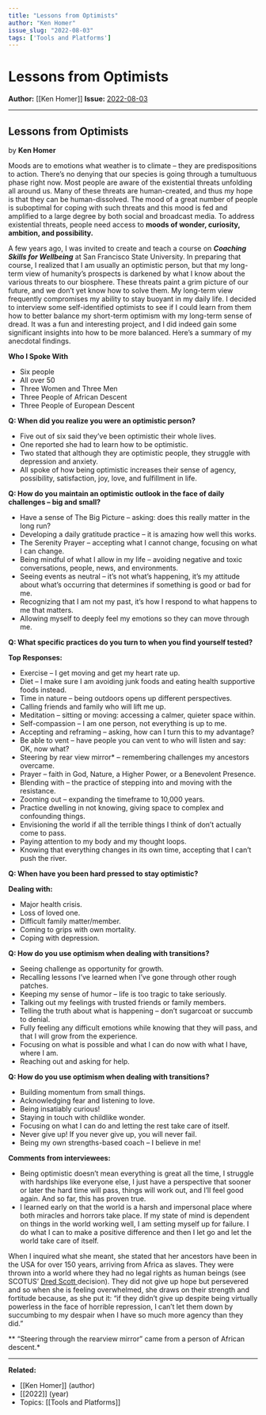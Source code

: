 ```yaml
---
title: "Lessons from Optimists"
author: "Ken Homer"
issue_slug: "2022-08-03"
tags: ['Tools and Platforms']
---
```


# Lessons from Optimists

**Author:** [[Ken Homer]]
**Issue:** [2022-08-03](https://plex.collectivesensecommons.org/2022-08-03/)

---

## Lessons from Optimists
by **Ken Homer**

Moods are to emotions what weather is to climate – they are predispositions to action. There’s no denying that our species is going through a tumultuous phase right now. Most people are aware of the existential threats unfolding all around us. Many of these threats are human-created, and thus my hope is that they can be human-dissolved. The mood of a great number of people is suboptimal for coping with such threats and this mood is fed and amplified to a large degree by both social and broadcast media. To address existential threats, people need access to **moods of wonder, curiosity, ambition, and possibility.**

A few years ago, I was invited to create and teach a course on ***Coaching Skills for Wellbeing*** at San Francisco State University. In preparing that course, I realized that I am usually an optimistic person, but that my long-term view of humanity’s prospects is darkened by what I know about the various threats to our biosphere. These threats paint a grim picture of our future, and we don’t yet know how to solve them. My long-term view frequently compromises my ability to stay buoyant in my daily life. I decided to interview some self-identified optimists to see if I could learn from them how to better balance my short-term optimism with my long-term sense of dread. It was a fun and interesting project, and I did indeed gain some significant insights into how to be more balanced. Here’s a summary of my anecdotal findings.

**Who I Spoke With**

- Six people
- All over 50
- Three Women and Three Men
- Three People of African Descent
- Three People of European Descent

**Q: When did you realize you were an optimistic person?**

- Five out of six said they’ve been optimistic their whole lives.
- One reported she had to learn how to be optimistic.
- Two stated that although they are optimistic people, they struggle with depression and anxiety.
- All spoke of how being optimistic increases their sense of agency, possibility, satisfaction, joy, love, and fulfillment in life.

**Q: How do you maintain an optimistic outlook in the face of daily challenges – big and small?**

- Have a sense of The Big Picture – asking: does this really matter in the long run?
- Developing a daily gratitude practice – it is amazing how well this works.
- The Serenity Prayer – accepting what I cannot change, focusing on what I can change.
- Being mindful of what I allow in my life – avoiding negative and toxic conversations, people, news, and environments.
- Seeing events as neutral – it’s not what’s happening, it’s my attitude about what’s occurring that determines if something is good or bad for me.
- Recognizing that I am not my past, it’s how I respond to what happens to me that matters.
- Allowing myself to deeply feel my emotions so they can move through me.

**Q: What specific practices do you turn to when you find yourself tested?**

**Top Responses:**

- Exercise – I get moving and get my heart rate up.
- Diet – I make sure I am avoiding junk foods and eating health supportive foods instead.
- Time in nature – being outdoors opens up different perspectives.
- Calling friends and family who will lift me up.
- Meditation – sitting or moving: accessing a calmer, quieter space within.
- Self-compassion – I am one person, not everything is up to me.
- Accepting and reframing – asking, how can I turn this to my advantage?
- Be able to vent – have people you can vent to who will listen and say: OK, now what?
- Steering by rear view mirror* – remembering challenges my ancestors overcame.
- Prayer – faith in God, Nature, a Higher Power, or a Benevolent Presence.
- Blending with – the practice of stepping into and moving with the resistance.
- Zooming out – expanding the timeframe to 10,000 years.
- Practice dwelling in not knowing, giving space to complex and confounding things.
- Envisioning the world if all the terrible things I think of don’t actually come to pass.
- Paying attention to my body and my thought loops.
- Knowing that everything changes in its own time, accepting that I can’t push the river.

**Q: When have you been hard pressed to stay optimistic?**

**Dealing with:**

- Major health crisis.
- Loss of loved one.
- Difficult family matter/member.
- Coming to grips with own mortality.
- Coping with depression.

**Q: How do you use optimism when dealing with transitions?**

- Seeing challenge as opportunity for growth.
- Recalling lessons I’ve learned when I’ve gone through other rough patches.
- Keeping my sense of humor – life is too tragic to take seriously.
- Talking out my feelings with trusted friends or family members.
- Telling the truth about what is happening – don’t sugarcoat or succumb to denial.
- Fully feeling any difficult emotions while knowing that they will pass, and that I will grow from the experience.
- Focusing on what is possible and what I can do now with what I have, where I am.
- Reaching out and asking for help.

**Q: How do you use optimism when dealing with transitions?**

- Building momentum from small things.
- Acknowledging fear and listening to love.
- Being insatiably curious!
- Staying in touch with childlike wonder.
- Focusing on what I can do and letting the rest take care of itself.
- Never give up! If you never give up, you will never fail.
- Being my own strengths-based coach – I believe in me!

**Comments from interviewees:**

- Being optimistic doesn’t mean everything is great all the time, I struggle with hardships like everyone else, I just have a perspective that sooner or later the hard time will pass, things will work out, and I’ll feel good again. And so far, this has proven true.
- I learned early on that the world is a harsh and impersonal place where both miracles and horrors take place. If my state of mind is dependent on things in the world working well, I am setting myself up for failure. I do what I can to make a positive difference and then I let go and let the world take care of itself.

When I inquired what she meant, she stated that her ancestors have been in the USA for over 150 years, arriving from Africa as slaves. They were thrown into a world where they had no legal rights as human beings (see SCOTUS’ [Dred Scott ](https://en.wikipedia.org/wiki/Dred_Scott)decision). They did not give up hope but persevered and so when she is feeling overwhelmed, she draws on their strength and fortitude because, as she put it: “if they didn’t give up despite being virtually powerless in the face of horrible repression, I can’t let them down by succumbing to my despair when I have so much more agency than they did.”

** “Steering through the rearview mirror” came from a person of African descent.*

---

**Related:**
- [[Ken Homer]] (author)
- [[2022]] (year)
- Topics: [[Tools and Platforms]]

